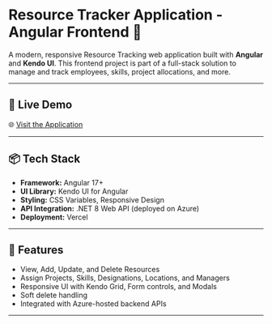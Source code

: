 # Resource Tracker Application - Angular Frontend 🚀

A modern, responsive Resource Tracking web application built with **Angular** and **Kendo UI**. This frontend project is part of a full-stack solution to manage and track employees, skills, project allocations, and more.

---

## 🔗 Live Demo

🌐 [Visit the Application](https://resourcetrackerapplicationui.vercel.app)

---

## 📦 Tech Stack

- **Framework:** Angular 17+
- **UI Library:** Kendo UI for Angular
- **Styling:** CSS Variables, Responsive Design
- **API Integration:** .NET 8 Web API (deployed on Azure)
- **Deployment:** Vercel

---

## 🚀 Features

- View, Add, Update, and Delete Resources
- Assign Projects, Skills, Designations, Locations, and Managers
- Responsive UI with Kendo Grid, Form controls, and Modals
- Soft delete handling
- Integrated with Azure-hosted backend APIs

---